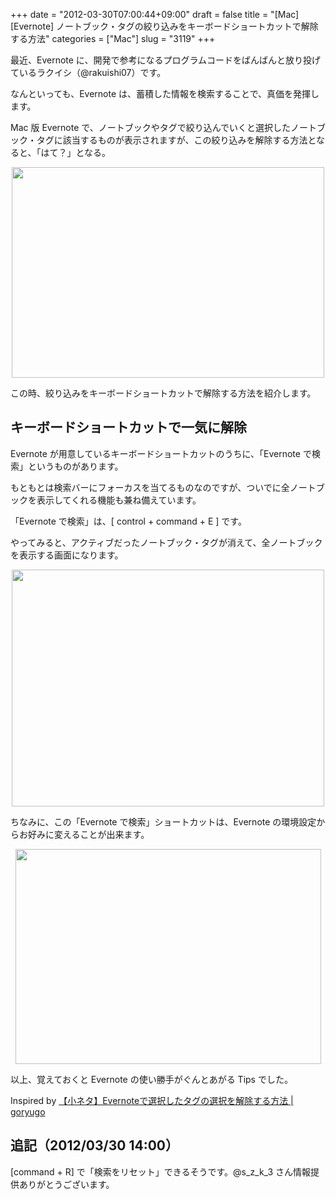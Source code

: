 +++
date = "2012-03-30T07:00:44+09:00"
draft = false
title = "[Mac][Evernote] ノートブック・タグの絞り込みをキーボードショートカットで解除する方法"
categories = ["Mac"]
slug = "3119"
+++

最近、Evernote に、開発で参考になるプログラムコードをばんばんと放り投げているラクイシ（@rakuishi07）です。

なんといっても、Evernote は、蓄積した情報を検索することで、真価を発揮します。

Mac 版 Evernote で、ノートブックやタグで絞り込んでいくと選択したノートブック・タグに該当するものが表示されますが、この絞り込みを解除する方法となると、「はて？」となる。

<img style="display:block; margin-left:auto; margin-right:auto;" src="/images/2012/03/3119_1.png" border="0" width="500" height="337" />

この時、絞り込みをキーボードショートカットで解除する方法を紹介します。

<h2>キーボードショートカットで一気に解除</h2>

Evernote が用意しているキーボードショートカットのうちに、「Evernote で検索」というものがあります。

もともとは検索バーにフォーカスを当てるものなのですが、ついでに全ノートブックを表示してくれる機能も兼ね備えています。

「Evernote で検索」は、[ control + command + E ] です。

やってみると、アクティブだったノートブック・タグが消えて、全ノートブックを表示する画面になります。

<img style="display:block; margin-left:auto; margin-right:auto;" src="/images/2012/03/3119_2.png" border="0" width="500" height="379" />

ちなみに、この「Evernote で検索」ショートカットは、Evernote の環境設定からお好みに変えることが出来ます。

<img style="display:block; margin-left:auto; margin-right:auto;" src="/images/2012/03/3119_3.png" border="0" width="489" height="344" />

以上、覚えておくと Evernote の使い勝手がぐんとあがる Tips でした。

Inspired by <a href="http://goryugo.com/20120329/evernote_tag_tips/" target="_blank">【小ネタ】Evernoteで選択したタグの選択を解除する方法 | goryugo</a>

<h2>追記（2012/03/30 14:00）</h2>

[command + R] で「検索をリセット」できるそうです。@s_z_k_3 さん情報提供ありがとうございます。
